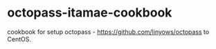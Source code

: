 # octopass-itamae-cookbook

cookbook for setup octopass - https://github.com/linyows/octopass to CentOS.
